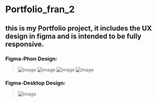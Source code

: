 # Portfolio_fran_2
## this is my Portfolio project, it includes the UX design in figma and is intended to be fully responsive.

### Figma-Phon Design:
> ![image](https://user-images.githubusercontent.com/101297908/205187607-06ad63e9-e474-49c0-a578-c74f80718b05.png)
 ![image](https://user-images.githubusercontent.com/101297908/205187666-7c2632d2-cd7a-4ba3-9507-a8e25f376faf.png)
 ![image](https://user-images.githubusercontent.com/101297908/205187732-9678b9bf-887f-4194-b031-3ba97a9e2c83.png)
 ![image](https://user-images.githubusercontent.com/101297908/205187779-f834df3d-07a8-422f-b8d5-0523b27be4fb.png)

### Figma-Desktop Design:
> ![image](https://user-images.githubusercontent.com/101297908/205188081-7ddbcfde-6eb9-4054-9b7c-9e63e789abdd.png)

